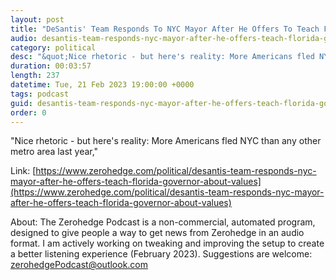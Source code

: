 ```yaml
---
layout: post
title: "DeSantis' Team Responds To NYC Mayor After He Offers To Teach Florida Governor About &quot;Values&quot;"
audio: desantis-team-responds-nyc-mayor-after-he-offers-teach-florida-governor-about-values-0
category: political
desc: "&quot;Nice rhetoric - but here's reality: More Americans fled NYC than any other metro area last year,&quot; "
duration: 00:03:57
length: 237
datetime: Tue, 21 Feb 2023 19:00:00 +0000
tags: podcast
guid: desantis-team-responds-nyc-mayor-after-he-offers-teach-florida-governor-about-values-0
order: 0
---
```

&quot;Nice rhetoric - but here's reality: More Americans fled NYC than any other metro area last year,&quot; 

Link: [https://www.zerohedge.com/political/desantis-team-responds-nyc-mayor-after-he-offers-teach-florida-governor-about-values](https://www.zerohedge.com/political/desantis-team-responds-nyc-mayor-after-he-offers-teach-florida-governor-about-values)

About: The Zerohedge Podcast is a non-commercial, automated program, designed to give people a way to get news from Zerohedge in an audio format.  I am actively working on tweaking and improving the setup to create a better listening experience (February 2023).  Suggestions are welcome: [zerohedgePodcast@outlook.com](mailto:zerohedgePodcast@outlook.com)